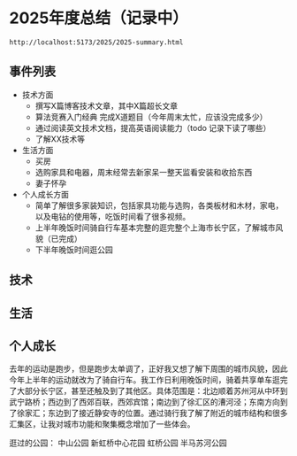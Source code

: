 # 2025年度总结（记录中）

```
http://localhost:5173/2025/2025-summary.html
```

## 事件列表

* 技术方面
  * 撰写X篇博客技术文章，其中X篇超长文章
  * 算法竞赛入门经典 完成X道题目（今年周末太忙，应该没完成多少）
  * 通过阅读英文技术文档，提高英语阅读能力（todo 记录下读了哪些）
  * 了解XX技术等
* 生活方面
  * 买房
  * 选购家具和电器，周末经常去新家呆一整天监看安装和收拾东西
  * 妻子怀孕
* 个人成长方面
  * 简单了解很多家装知识，包括家具功能与选购，各类板材和木材，家电，以及电钻的使用等，吃饭时间看了很多视频。
  * 上半年晚饭时间骑自行车基本完整的逛完整个上海市长宁区，了解城市风貌（已完成）
  * 下半年晚饭时间逛公园
## 技术


## 生活


## 个人成长


去年的运动是跑步，但是跑步太单调了，正好我又想了解下周围的城市风貌，因此今年上半年的运动就改为了骑自行车。我工作日利用晚饭时间，骑着共享单车逛完了大部分长宁区，甚至还触及到了其他区。具体范围是：北边顺着苏州河从中环到武宁路桥；西边到了西郊百联，西郊宾馆；南边到了徐汇区的漕河泾；东南方向到了徐家汇；东边到了接近静安寺的位置。通过骑行我了解了附近的城市结构和很多汇集区，让我对城市功能和聚集概念增加了一些体会。

逛过的公园： 中山公园 新虹桥中心花园 虹桥公园 半马苏河公园
